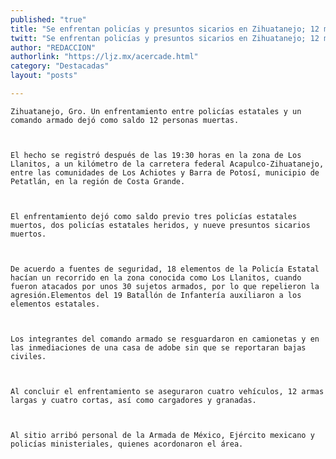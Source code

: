 ```yaml
---
published: "true"
title: "Se enfrentan policías y presuntos sicarios en Zihuatanejo; 12 muertos"
twitt: "Se enfrentan policías y presuntos sicarios en Zihuatanejo; 12 muertos"
author: "REDACCION"
authorlink: "https://ljz.mx/acercade.html"
category: "Destacadas"
layout: "posts"

---
```



  
    Zihuatanejo, Gro. Un enfrentamiento entre policías estatales y un comando armado dejó como saldo 12 personas muertas.
  
  
  
    El hecho se registró después de las 19:30 horas en la zona de Los Llanitos, a un kilómetro de la carretera federal Acapulco-Zihuatanejo, entre las comunidades de Los Achiotes y Barra de Potosí, municipio de Petatlán, en la región de Costa Grande.
  
  
  
    El enfrentamiento dejó como saldo previo tres policías estatales muertos, dos policías estatales heridos, y nueve presuntos sicarios muertos.
  
  
  
    De acuerdo a fuentes de seguridad, 18 elementos de la Policía Estatal hacían un recorrido en la zona conocida como Los Llanitos, cuando fueron atacados por unos 30 sujetos armados, por lo que repelieron la agresión.Elementos del 19 Batallón de Infantería auxiliaron a los elementos estatales.
  
  
  
    Los integrantes del comando armado se resguardaron en camionetas y en las inmediaciones de una casa de adobe sin que se reportaran bajas civiles.
  
  
  
    Al concluir el enfrentamiento se aseguraron cuatro vehículos, 12 armas largas y cuatro cortas, así como cargadores y granadas.
  
  
  
    Al sitio arribó personal de la Armada de México, Ejército mexicano y policías ministeriales, quienes acordonaron el área.
  

